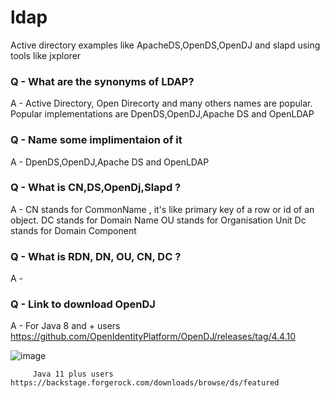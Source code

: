 # ldap
Active directory examples like ApacheDS,OpenDS,OpenDJ and slapd using tools like jxplorer

### Q - What are the synonyms of LDAP?
A - Active Directory, Open Direcorty and many others names are popular. Popular implementations are DpenDS,OpenDJ,Apache DS and OpenLDAP

### Q - Name some implimentaion of it 
A -  DpenDS,OpenDJ,Apache DS and OpenLDAP
### Q - What is CN,DS,OpenDj,Slapd ?
A -  CN stands for CommonName , it's like primary key of a row or id of an object.
     DC  stands for Domain Name
     OU stands for Organisation Unit
     Dc stands for Domain Component
### Q - What is RDN, DN, OU, CN, DC ?
A -
### Q - Link to download OpenDJ
A - For Java 8 and + users https://github.com/OpenIdentityPlatform/OpenDJ/releases/tag/4.4.10
   
   ![image](https://user-images.githubusercontent.com/2442530/115102736-713b6600-9f6a-11eb-98e2-9c64831bb514.png)

         Java 11 plus users https://backstage.forgerock.com/downloads/browse/ds/featured
         
     

